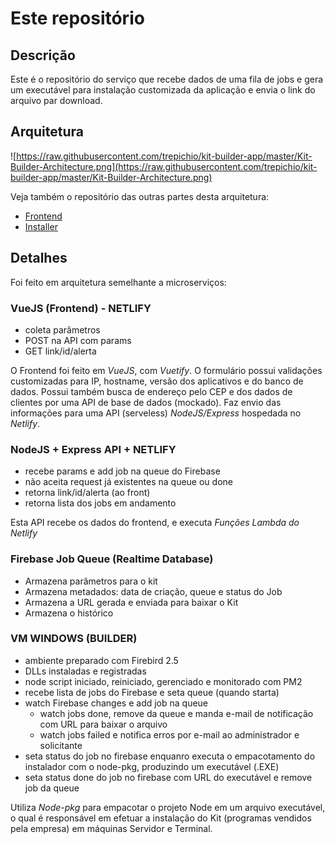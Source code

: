 # Este repositório

## Descrição
Este é o repositório do serviço que recebe dados de uma fila de jobs e gera um executável para instalação customizada da aplicação e envia o link do arquivo par download.

## Arquitetura
![https://raw.githubusercontent.com/trepichio/kit-builder-app/master/Kit-Builder-Architecture.png](https://raw.githubusercontent.com/trepichio/kit-builder-app/master/Kit-Builder-Architecture.png)

Veja também o repositório das outras partes desta arquitetura:

- [Frontend](https://github.com/trepichio/kit-builder-frontend-vue)
- [Installer](https://github.com/trepichio/kit-installer)

## Detalhes
Foi feito em arquitetura semelhante a microserviços:
### VueJS (Frontend) - NETLIFY
- coleta parâmetros
- POST na API com params
- GET link/id/alerta

O Frontend foi feito em *VueJS*, com *Vuetify*. O formulário possui validações customizadas para IP, hostname, versão dos aplicativos e do banco de dados. Possui também busca de endereço pelo CEP e dos dados de clientes por uma API de base de dados (mockado).
Faz envio das informações para uma API (serveless) *NodeJS/Express* hospedada no *Netlify*.

### NodeJS + Express API + NETLIFY
- recebe params e add job na queue do Firebase
 - não aceita request já existentes na queue ou done
- retorna link/id/alerta (ao front)
- retorna lista dos jobs em andamento

Esta API recebe os dados do frontend, e executa *Funções Lambda do Netlify*

### Firebase Job Queue (Realtime Database)
- Armazena parâmetros para o kit
- Armazena metadados: data de criação, queue e status do Job
- Armazena a URL gerada e enviada para baixar o Kit
- Armazena o histórico

### VM WINDOWS (BUILDER)
- ambiente preparado com Firebird 2.5
- DLLs instaladas e registradas
- node script iniciado, reiniciado, gerenciado e monitorado com PM2
 - recebe lista de jobs do Firebase e seta queue (quando starta)
 - watch Firebase changes e add job na queue
   - watch jobs done, remove da queue e manda e-mail de notificação com URL para baixar o arquivo
   - watch jobs failed e notifica erros por e-mail  ao administrador e solicitante
 - seta status do job no firebase enquanro executa o empacotamento do instalador com o node-pkg, produzindo um executável (.EXE)
 - seta status done  do job no firebase com URL do executável e remove job da queue

Utiliza *Node-pkg* para empacotar o projeto Node em um arquivo executável, o qual é responsável em efetuar a instalação do Kit (programas vendidos pela empresa) em máquinas Servidor e Terminal.
